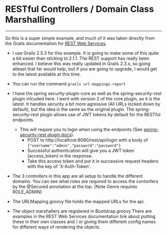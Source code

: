 # RESTful Controllers / Domain Class Marshalling
-----

So this is a super simple example, and much of it was taken directly from the Grails documentation for [REST Web Services](http://grails.github.io/grails-doc/2.5.3/guide/webServices.html#REST).

* I use Grails 2.5.3 for this example.  It is going to make some of this quite a bit easier than sticking to 2.1.1.  The REST support has really been enhanced.  I believe this was really updated in Grails 2.3.x, so going atleast that far would help, but if you are going to upgrade, I would get to the latest available at this time.
* You can run the command `grails url-mappings-report`
* I have the spring security-plugin-core as well as the spring-security-rest plugin inlcuded here.  I went with version 2 of the core plugin, as it is the latest.  It handles security a bit more agressive (All URLs locked down by default), but the idea is the same as the original plugin.  The spring-security-rest plugin allows use of JWT tokens by default for the RESTful endpoints.

  * This will require you to login when using the endpoints (See [spring-security-rest plugin docs](http://alvarosanchez.github.io/grails-spring-security-rest/1.5.3/docs/guide/introduction.html)).  
    * POST to http://localhost:8080/rest/api/login with a body of ```{"username":"admin","password":"password"}```     
    * Successful authentication will give you a JWT token (access_token) in the response.
    * Take this access token and put it in successive request headers with the key of 'X-Auth-Token'.

*  The 3 controllers in this app are all setup to handle the different domains.  You can see what roles are required to access the contorllers by the @Secured annotation at the top.  (Note Genre requires ROLE_ADMIN)
*  The URLMapping.groovy file holds the mapped URLs for the api.
*  The object marshallers are registered in Bootstrap.groovy  There are examples in the REST Web Services documentation link about putting these in their own classes and / or giving them different config names for different ways of rendering the objects.



